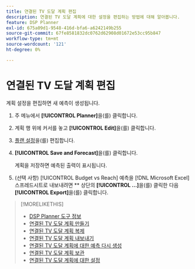 ```yaml
---
title: 연결된 TV 도달 계획 편집
description: 연결된 TV 도달 계획에 대한 설정을 편집하는 방법에 대해 알아봅니다.
feature: DSP Planner
exl-id: 675a09d1-9548-416d-bfa6-a6242149b255
source-git-commit: 67fe8581832dc0762d62908d01672e53cc95b847
workflow-type: tm+mt
source-wordcount: '121'
ht-degree: 0%

---
```


# 연결된 TV 도달 계획 편집

계획 설정을 편집하면 새 예측이 생성됩니다.

1. 주 메뉴에서 **[!UICONTROL Planner]**&#x200B;을(를) 클릭합니다.

1. 계획 행 위에 커서를 놓고 **[!UICONTROL Edit]**&#x200B;을(를) 클릭합니다.

1. [플랜 설정](planner-settings.md)을(를) 편집합니다.

1. **[!UICONTROL Save and Forecast]**&#x200B;을(를) 클릭합니다.

   계획을 저장하면 예측된 출력이 표시됩니다.

1. (선택 사항) [!UICONTROL Budget vs Reach] 예측을 [!DNL Microsoft Excel] 스프레드시트로 내보내려면 ** 상단의 **[!UICONTROL ...]**&#x200B;을(를) 클릭한 다음 **[!UICONTROL Export]**&#x200B;을(를) 클릭합니다.

>[!MORELIKETHIS]
>
>* [DSP Planner 도구 정보](planner-about.md)
>* [연결된 TV 도달 계획 만들기](planner-create.md)
>* [연결된 TV 도달 계획 복제](planner-duplicate.md)
>* [연결된 TV 도달 계획 내보내기](planner-export.md)
>* [연결된 TV 도달 계획에 대한 예측 다시 생성](planner-forecast.md)
>* [연결된 TV 도달 계획 보관](planner-archive.md)
>* [연결된 TV 도달 계획에 대한 설정](planner-settings.md)

